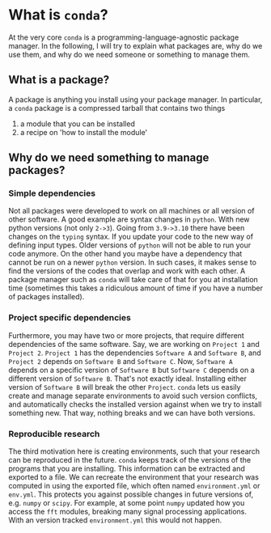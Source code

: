 # What is `conda`?

At the very core `conda` is a programming-language-agnostic package manager. In
the following, I will try to explain what packages are, why do we use them, and
why do we need someone or something to manage them.

## What is a package? 

A package is anything you install using your package manager. In particular, a
`conda` package is a compressed tarball that contains two things
1. a module that you can be installed
2. a recipe on 'how to install the module'

## Why do we need something to manage packages?

### Simple dependencies

Not all packages were developed to work on all machines or all version of other
software. A good example are syntax changes in `python`. With new python
versions (not only `2->3`). Going from `3.9->3.10` there have been changes on
the `typing` syntax. If you update your code to the new way of defining input
types. Older versions of `python` will not be able to run your code anymore. On
the other hand you maybe have a dependency that cannot be run on a newer
`python` version. In such cases, it makes sense to find the versions of the
codes that overlap and work with each other. A package manager such as `conda`
will take care of that for you at installation time (sometimes this takes a
ridiculous amount of time if you have a number of packages installed).

### Project specific dependencies 

Furthermore, you may have two or more projects, that require different
dependencies of the same software. Say, we are working on `Project 1` and
`Project 2`. `Project 1` has the dependencies `Software A` and `Software B`, and
`Project 2` depends on `Software B` and `Software C`. Now, `Software A` depends
on a specific version of `Software B` but `Software C` depends on a different
version of `Software B`. That's not exactly ideal. Installing either version of
`Software B` will break the other `Project`. `conda` lets us easily create and
manage separate environments to avoid such version conflicts, and automatically
checks the installed version against when we try to install something new. That
way, nothing breaks and we can have both versions.

### Reproducible research

The third motivation here is creating environments, such that your research can
be reproduced in the future. `conda` keeps track of the versions of the programs
that you are installing. This information can be extracted and exported to a
file. We can recreate the environment that your research was computed in using
the exported file, which often named `environment.yml` or `env.yml`. This
protects you against possible changes in future versions of, e.g. `numpy` or
`scipy`. For example, at some point `numpy` updated how you access the `fft`
modules, breaking many signal processing applications. With an version tracked
`environment.yml` this would not happen.
